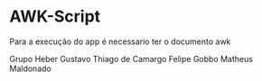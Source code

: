 # AWK-Script

Para a execução do app é necessario ter o documento awk


Grupo 
Heber Gustavo
Thiago de Camargo
Felipe Gobbo
Matheus Maldonado
